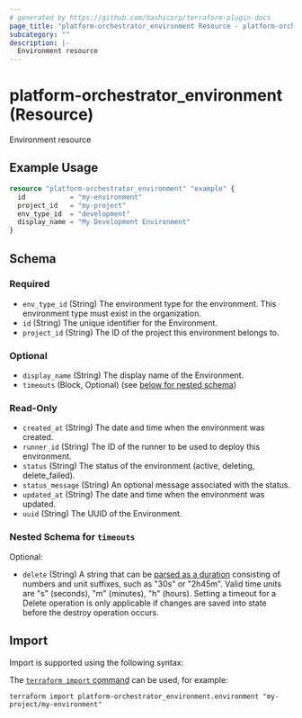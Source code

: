 ```yaml
---
# generated by https://github.com/hashicorp/terraform-plugin-docs
page_title: "platform-orchestrator_environment Resource - platform-orchestrator"
subcategory: ""
description: |-
  Environment resource
---
```


# platform-orchestrator_environment (Resource)

Environment resource

## Example Usage

```terraform
resource "platform-orchestrator_environment" "example" {
  id           = "my-environment"
  project_id   = "my-project"
  env_type_id  = "development"
  display_name = "My Development Environment"
}
```

<!-- schema generated by tfplugindocs -->
## Schema

### Required

- `env_type_id` (String) The environment type for the environment. This environment type must exist in the organization.
- `id` (String) The unique identifier for the Environment.
- `project_id` (String) The ID of the project this environment belongs to.

### Optional

- `display_name` (String) The display name of the Environment.
- `timeouts` (Block, Optional) (see [below for nested schema](#nestedblock--timeouts))

### Read-Only

- `created_at` (String) The date and time when the environment was created.
- `runner_id` (String) The ID of the runner to be used to deploy this environment.
- `status` (String) The status of the environment (active, deleting, delete_failed).
- `status_message` (String) An optional message associated with the status.
- `updated_at` (String) The date and time when the environment was updated.
- `uuid` (String) The UUID of the Environment.

<a id="nestedblock--timeouts"></a>
### Nested Schema for `timeouts`

Optional:

- `delete` (String) A string that can be [parsed as a duration](https://pkg.go.dev/time#ParseDuration) consisting of numbers and unit suffixes, such as "30s" or "2h45m". Valid time units are "s" (seconds), "m" (minutes), "h" (hours). Setting a timeout for a Delete operation is only applicable if changes are saved into state before the destroy operation occurs.

## Import

Import is supported using the following syntax:

The [`terraform import` command](https://developer.hashicorp.com/terraform/cli/commands/import) can be used, for example:

```shell
terraform import platform-orchestrator_environment.environment "my-project/my-environment"
```
